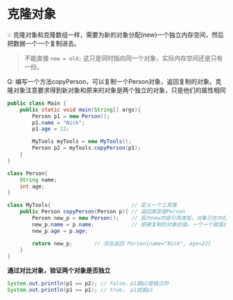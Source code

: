 # 克隆对象

💡 克隆对象和克隆数组一样，需要为新的对象分配(new)一个独立内存空间，然后把数据一个一个复制进去。

> 不能直接 `new = old;` 这只是同时指向同一个对象，实际内存空间还是只有一份。



Q: 编写一个方法copyPerson，可以复制一个Person对象，返回复制的对象。克隆对象注意要求得到新对象和原来的对象是两个独立的对象，只是他们的属性相同

```java
public class Main {
	public static void main(String[] args){
		Person p1 = new Person();
		p1.name = "Nick";
		p1.age = 22;

		MyTools myTools = new MyTools();
		Person p2 = myTools.copyPerson(p1);
	}
}

class Person{
	String name;
	int age;
}

class MyTools{                          // 定义一个工具类
	public Person copyPerson(Person p){	// 返回类型是Person
		Person new_p = new Person();	// 因为new的是引用类型，对象已在内存分配了空间，可以保留到当前方法结束
		new_p.name = p.name;			// 把被复制的对象的值，一个一个赋值给新对象里
		new_p.age = p.age;

		return new_p;		// 将会返回 Person{name="Nick", age=22}
	}
}
```



**通过对比对象，验证两个对象是否独立**

```java
System.out.println(p1 == p2); // false，p1跟p2是独立的
System.out.println(p1 == p1); // true， p1就是p1
```